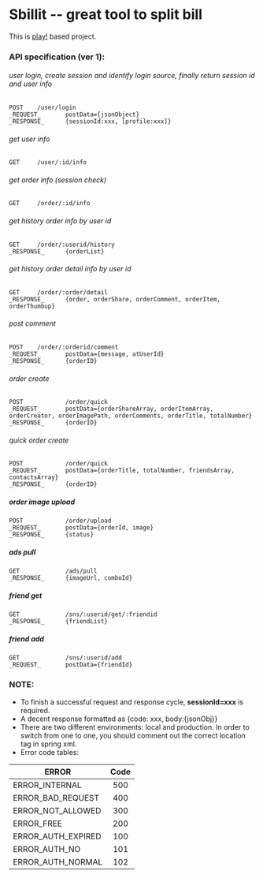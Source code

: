 Sbillit --  great tool to split bill
========

This is [play!](http://www.playframework.com/) based project. 

### API specification (ver 1):
		
###### user login, create session and identify login source, finally return session id and user info
	POST 	/user/login	
	_REQUEST_		postData={jsonObject}
	_RESPONSE_		{sessionId:xxx, [profile:xxx]}
	
###### get user info
	GET		/user/:id/info
		
###### get order info (session check)
	GET		/order/:id/info	
		
###### get history order info by user id
	GET		/order/:userid/history
	_RESPONSE_		{orderList}
	
###### get history order  detail info by user id
	GET		/order/:order/detail
	_RESPONSE_		{order, orderShare, orderComment, orderItem, orderThumbup}
	
###### post comment
	POST    /order/:orderid/comment
	_REQUEST_  		postData={message, atUserId}
	_RESPONSE_		{orderID}
	
###### order create
	POST    		/order/quick
	_REQUEST_		postData={orderShareArray, orderItemArray, orderCreator, orderImagePath, orderComments, orderTitle, totalNumber}
	_RESPONSE_		{orderID}
	
###### quick order create
	POST    		/order/quick
	_REQUEST_		postData={orderTitle, totalNumber, friendsArray, contactsArray}
	_RESPONSE_		{orderID}
	
##### order image upload
	POST 			/order/upload
	_REQUEST_		postData={orderId, image}
	_RESPONSE_		{status}
	
##### ads pull
	GET				/ads/pull
	_RESPONSE_		{imageUrl, comboId}
	
##### friend get
	GET 			/sns/:userid/get/:friendid
	_RESPONSE_		{friendList}

##### friend add
	GET 			/sns/:userid/add
	_REQUEST_  		postData={friendId}

	
### NOTE:
* To finish a successful request and response cycle, **sessionId=xxx** is required.
* A decent response formatted as {code: xxx, body:{jsonObj}}
* There are two different environments: local and production. In order to switch from one to one, you should comment out the correct location tag in spring xml.
* Error code tables:	

| ERROR 	       		| Code          | 
| ---------------------	|:-------------:| 
| ERROR_INTERNAL     	| 500 | 
| ERROR_BAD_REQUEST     | 400 | 
| ERROR_NOT_ALLOWED     | 300 | 
| ERROR_FREE     		| 200 | 
| ERROR_AUTH_EXPIRED    | 100 | 
| ERROR_AUTH_NO     	| 101 | 
| ERROR_AUTH_NORMAL     | 102 | 
	
	
	

		
	